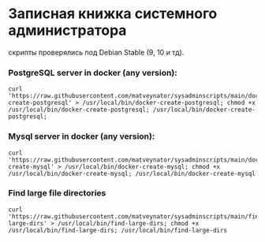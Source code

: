 # Записная книжка системного администратора
скрипты проверялись под Debian Stable (9, 10 и тд).


### PostgreSQL server in docker (any version):

```
curl 'https://raw.githubusercontent.com/matveynator/sysadminscripts/main/docker-create-postgresql' > /usr/local/bin/docker-create-postgresql; chmod +x /usr/local/bin/docker-create-postgresql; /usr/local/bin/docker-create-postgresql;

```

### Mysql server in docker (any version):
```
curl 'https://raw.githubusercontent.com/matveynator/sysadminscripts/main/docker-create-mysql' > /usr/local/bin/docker-create-mysql; chmod +x /usr/local/bin/docker-create-mysql; /usr/local/bin/docker-create-mysql
```

### Find large file directories

```
curl 'https://raw.githubusercontent.com/matveynator/sysadminscripts/main/find-large-dirs' > /usr/local/bin/find-large-dirs; chmod +x /usr/local/bin/find-large-dirs; /usr/local/bin/find-large-dirs
```


